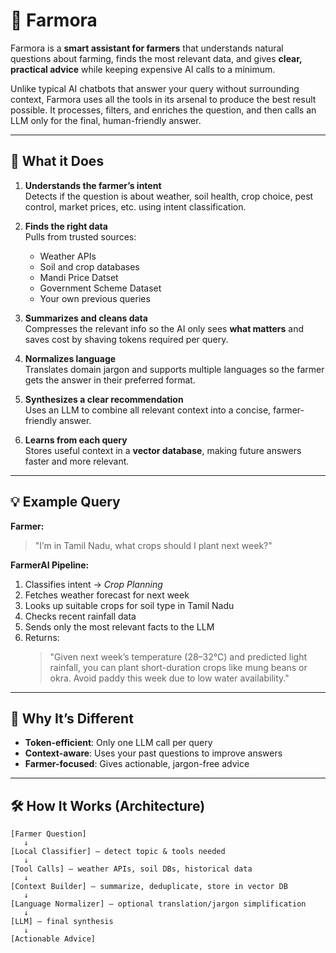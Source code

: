 # 🌾 Farmora

Farmora is a **smart assistant for farmers** that understands natural questions about farming, finds the most relevant data, and gives **clear, practical advice** while keeping expensive AI calls to a minimum.

Unlike typical AI chatbots that answer your query without surrounding context, Farmora uses all the tools in its arsenal to produce the best result possible.
It processes, filters, and enriches the question, and then calls an LLM only for the final, human-friendly answer.

---

## 🧠 What it Does

1. **Understands the farmer’s intent**  
   Detects if the question is about weather, soil health, crop choice, pest control, market prices, etc. using intent classification.

2. **Finds the right data**  
   Pulls from trusted sources:
   - Weather APIs
   - Soil and crop databases
   - Mandi Price Datset
   - Government Scheme Dataset
   - Your own previous queries

3. **Summarizes and cleans data**  
   Compresses the relevant info so the AI only sees **what matters** and saves cost by shaving tokens required per query.

4. **Normalizes language**  
   Translates domain jargon and supports multiple languages so the farmer gets the answer in their preferred format.

5. **Synthesizes a clear recommendation**  
   Uses an LLM to combine all relevant context into a concise, farmer-friendly answer.

6. **Learns from each query**  
   Stores useful context in a **vector database**, making future answers faster and more relevant.

---

## 💡 Example Query

**Farmer:**  
> "I’m in Tamil Nadu, what crops should I plant next week?"

**FarmerAI Pipeline:**
1. Classifies intent → *Crop Planning*
2. Fetches weather forecast for next week  
3. Looks up suitable crops for soil type in Tamil Nadu  
4. Checks recent rainfall data  
5. Sends only the most relevant facts to the LLM  
6. Returns:  
   > "Given next week’s temperature (28–32°C) and predicted light rainfall, you can plant short-duration crops like mung beans or okra. Avoid paddy this week due to low water availability."

---

## 🚀 Why It’s Different
- **Token-efficient**: Only one LLM call per query
- **Context-aware**: Uses your past questions to improve answers
- **Farmer-focused**: Gives actionable, jargon-free advice

---

## 🛠 How It Works (Architecture)
```text
[Farmer Question]
   ↓
[Local Classifier] — detect topic & tools needed
   ↓
[Tool Calls] — weather APIs, soil DBs, historical data
   ↓
[Context Builder] — summarize, deduplicate, store in vector DB
   ↓
[Language Normalizer] — optional translation/jargon simplification
   ↓
[LLM] — final synthesis
   ↓
[Actionable Advice]
